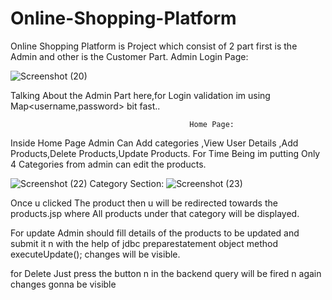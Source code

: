 # Online-Shopping-Platform

Online Shopping Platform is Project which consist of 2 part first is the Admin and other is the Customer Part.
                                            Admin Login Page:

![Screenshot (20)](https://user-images.githubusercontent.com/61315497/80918419-66e88200-8d82-11ea-9d56-8cfd91f1b3fb.png)


Talking About the Admin Part here,for  Login  validation  im using Map<username,password>   bit fast..

                                            Home Page:
Inside Home Page Admin Can Add categories ,View User Details ,Add Products,Delete Products,Update Products. For Time Being im putting Only 4 Categories from 
admin can edit the products.

![Screenshot (22)](https://user-images.githubusercontent.com/61315497/80918487-eaa26e80-8d82-11ea-9a4f-2ed53fbc67d9.png)
                                         Category Section:
![Screenshot (23)](https://user-images.githubusercontent.com/61315497/80918491-ee35f580-8d82-11ea-88cf-6384dd9164a6.png)

Once u clicked The product then u will be redirected towards the products.jsp where All products under that category will be displayed.


For update Admin should fill details of the products to be updated and submit it n with the help of jdbc preparestatement object method
executeUpdate(); changes will be visible.


for Delete Just press the button n in the backend query will be fired n again changes gonna be visible

